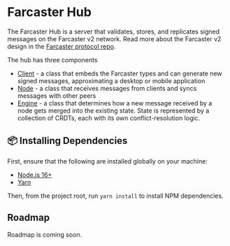 # Farcaster Hub

The Farcaster Hub is a server that validates, stores, and replicates signed messages on the Farcaster v2 network. Read more about the Farcaster v2 design in the [Farcaster protocol repo](https://github.com/farcasterxyz/protocol).

The hub has three components

- [Client](src/client.ts) - a class that embeds the Farcaster types and can generate new signed messages, approximating a desktop or mobile application
- [Node](src/node.ts) - a class that receives messages from clients and syncs messages with other peers
- [Engine](src/engine/index.ts) - a class that determines how a new message received by a node gets merged into the existing state. State is represented by a collection of CRDTs, each with its own conflict-resolution logic.

## :package: Installing Dependencies

First, ensure that the following are installed globally on your machine:

- [Node.js 16+](https://github.com/nvm-sh/nvm)
- [Yarn](https://classic.yarnpkg.com/lang/en/docs/install)

Then, from the project root, run `yarn install` to install NPM dependencies.

## Roadmap

Roadmap is coming soon.
